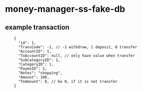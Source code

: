 # money-manager-ss-fake-db

## example transaction

```
    {
      "id": 1,
      "TransCode": -1, // -1 withdraw, 1 deposit, 0 transfer
      "AccountID": 1,
      "ToAccountID": null, // only have value when transfer
      "SubCategoryID": 1,
      "CategoryID": 1,
      "PayeeID": 1,
      "Notes": "shopping",
      "Amount": 100,
      "ToAmount": 0, // be 0, if it is not transfer
    }
```
